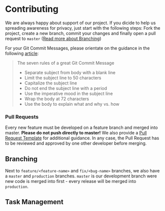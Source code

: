 # Contributing

We are always happy about support of our project. If you dicide to help us spreading awareness for privacy, just start with the following steps: Fork the project, create a new branch, commit your changes and finally open a pull request to `master` ([Read more about Branching](#branching--naming))

For your Git Commit Messages, please orientate on the guidance in the following [article](https://chris.beams.io/posts/git-commit/):

> The seven rules of a great Git Commit Message
> - Separate subject from body with a blank line
> - Limit the subject line to 50 characters
> - Capitalize the subject line
> - Do not end the subject line with a period
> - Use the imperative mood in the subject line
> - Wrap the body at 72 characters
> - Use the body to explain what and why vs. how

### Pull Requests

Every new feature must be developed on a feature branch and merged into master. **Please do not push directly to master!** We also provide a [Pull Request Template](/.github/pull_request_template.md) for additional guidance. In any case, the Pull Request has to be reviewed and approved by one other developer before merging.

## Branching

Next to `feature/<feature-name>` and `fix/<bug-name>` branches, we also have a `master` and `production` branches. `master` is our development branch were new code is merged into first - every release will be merged into `production`.

## Task Management